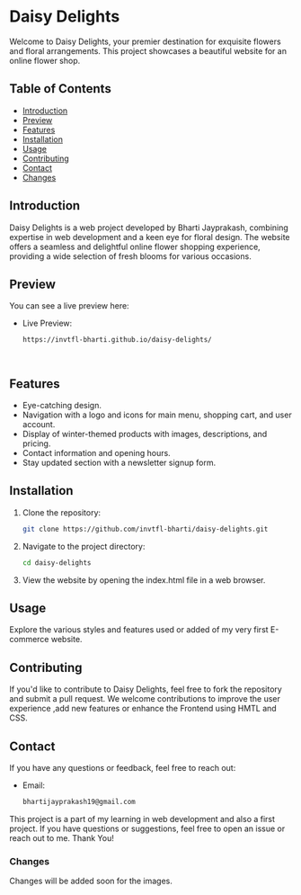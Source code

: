 # Daisy Delights

Welcome to Daisy Delights, your premier destination for exquisite flowers and floral arrangements. This project showcases a beautiful website for an online flower shop.

## Table of Contents

- [Introduction](#introduction)
- [Preview](#preview)
- [Features](#features)
- [Installation](#installation)
- [Usage](#usage)
- [Contributing](#contributing)
- [Contact](#contact)
- [Changes](#changes)

## Introduction
Daisy Delights is a web project developed by Bharti Jayprakash, combining expertise in web development and a keen eye for floral design. The website offers a seamless and delightful online flower shopping experience, providing a wide selection of fresh blooms for various occasions.

## Preview
You can see a live preview here: 
- Live Preview:
    ```bash
    https://invtfl-bharti.github.io/daisy-delights/




## Features
- Eye-catching design.
- Navigation with a logo and icons for main menu, shopping cart, and user account.
- Display of winter-themed products with images, descriptions, and pricing.
- Contact information and opening hours.
- Stay updated section with a newsletter signup form.

## Installation
1. Clone the repository:

    ```bash
    git clone https://github.com/invtfl-bharti/daisy-delights.git

2. Navigate to the project directory:
    ```bash
    cd daisy-delights

3. View the website by opening the index.html file in a web browser.

## Usage
Explore the various styles and features used or added of my very first E-commerce website.

## Contributing
If you'd like to contribute to Daisy Delights, feel free to fork the repository and submit a pull request.  We welcome contributions to improve the user experience ,add new features or enhance the Frontend using HMTL and CSS.

## Contact
If you have any questions or feedback, feel free to reach out:
- Email: 

    ```bash
    bhartijayprakash19@gmail.com

This project is a part of my learning in web development and also a first project. If you have questions or suggestions, feel free to open an issue or reach out to me. Thank You!

### Changes
Changes will be added soon for the images. 

